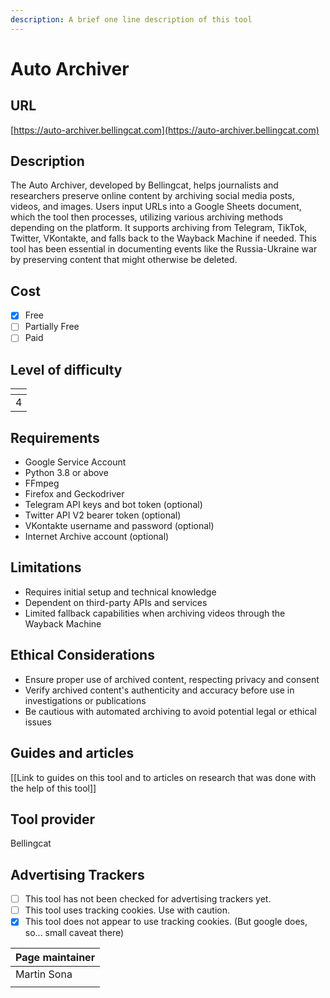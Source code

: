 ```yaml
---
description: A brief one line description of this tool
---
```


# Auto Archiver

## URL

[https://auto-archiver.bellingcat.com](https://auto-archiver.bellingcat.com)

## Description

The Auto Archiver, developed by Bellingcat, helps journalists and researchers preserve online content by archiving social media posts, videos, and images. Users input URLs into a Google Sheets document, which the tool then processes, utilizing various archiving methods depending on the platform. It supports archiving from Telegram, TikTok, Twitter, VKontakte, and falls back to the Wayback Machine if needed. This tool has been essential in documenting events like the Russia-Ukraine war by preserving content that might otherwise be deleted.

## Cost

* [x] Free
* [ ] Partially Free
* [ ] Paid

## Level of difficulty

<table><thead><tr><th data-type="rating" data-max="5"></th></tr></thead><tbody><tr><td>4</td></tr></tbody></table>

## Requirements

* Google Service Account
* Python 3.8 or above
* FFmpeg
* Firefox and Geckodriver
* Telegram API keys and bot token (optional)
* Twitter API V2 bearer token (optional)
* VKontakte username and password (optional)
* Internet Archive account (optional)

## Limitations

* Requires initial setup and technical knowledge
* Dependent on third-party APIs and services
* Limited fallback capabilities when archiving videos through the Wayback Machine

## Ethical Considerations

* Ensure proper use of archived content, respecting privacy and consent
* Verify archived content's authenticity and accuracy before use in investigations or publications
* Be cautious with automated archiving to avoid potential legal or ethical issues

## Guides and articles

\[\[Link to guides on this tool and to articles on research that was done with the help of this tool]]

## Tool provider

Bellingcat

## Advertising Trackers

* [ ] This tool has not been checked for advertising trackers yet.
* [ ] This tool uses tracking cookies. Use with caution.
* [x] This tool does not appear to use tracking cookies. (But google does, so... small caveat there)

| Page maintainer |
| --------------- |
| Martin Sona     |
|                 |
